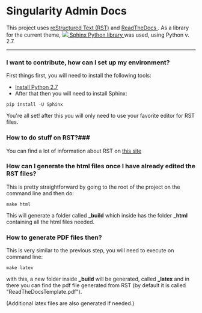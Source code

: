 # Singularity Admin Docs

This project uses <a href="http://docutils.sourceforge.net/rst.html"> reStructured Text (RST)</a> and <a href="https://readthedocs.org/">ReadTheDocs </a> . As a library for the current theme,  <a href="https://pypi.org/project/Sphinx/" alt="PyPI"><img src="https://img.shields.io/pypi/v/sphinx.svg"> Sphinx Python library </a> was used, using Python v. 2.7.
**********************************************************************************************************************************************************************************************************************************************************************************************************************************************************************
### I want to contribute, how can I set up my environment? ###


First things first, you will need to install the following tools:

- <a href="https://www.python.org/download/releases/2.7/">Install Python 2.7</a> 
- After that then you will need to install Sphinx:
  
```
pip install -U Sphinx
```

You're all set! after this you will only need to use your favorite editor for RST files.

### How to do stuff on RST?### 

You can find a lot of information about RST on <a href="http://docutils.sourceforge.net/docs/ref/rst/restructuredtext.html">this site</a>

### How can I generate the html files once I have already edited the RST files? ### 

This is pretty straightforward by going to the root of the project on the command line and then do:

```
make html
```
This will generate a folder called **_build** which inside has the folder **_html** containing all the html files needed.

### How to generate PDF files then? ### 

This is very similar to the previous step, you will need to execute on command line:

```
make latex
```
with this, a new folder inside **_build** will be generated, called **_latex** and in there you can find the pdf file generated from RST (by default it is called "ReadTheDocsTemplate.pdf").

(Additional latex files are also generated if needed.)




